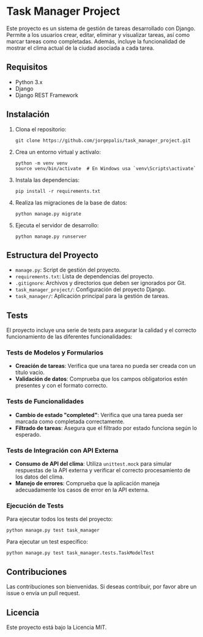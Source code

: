# Task Manager Project

Este proyecto es un sistema de gestión de tareas desarrollado con Django. Permite a los usuarios crear, editar, eliminar y visualizar tareas, así como marcar tareas como completadas. Además, incluye la funcionalidad de mostrar el clima actual de la ciudad asociada a cada tarea.

## Requisitos

- Python 3.x
- Django
- Django REST Framework

## Instalación

1. Clona el repositorio:
   ```
   git clone https://github.com/jorgepalis/task_manager_project.git
   ```

2. Crea un entorno virtual y actívalo:
   ```
   python -m venv venv
   source venv/bin/activate  # En Windows usa `venv\Scripts\activate`
   ```

3. Instala las dependencias:
   ```
   pip install -r requirements.txt
   ```

4. Realiza las migraciones de la base de datos:
   ```
   python manage.py migrate
   ```

5. Ejecuta el servidor de desarrollo:
   ```
   python manage.py runserver
   ```

## Estructura del Proyecto

- `manage.py`: Script de gestión del proyecto.
- `requirements.txt`: Lista de dependencias del proyecto.
- `.gitignore`: Archivos y directorios que deben ser ignorados por Git.
- `task_manager_project/`: Configuración del proyecto Django.
- `task_manager/`: Aplicación principal para la gestión de tareas.

## Tests

El proyecto incluye una serie de tests para asegurar la calidad y el correcto funcionamiento de las diferentes funcionalidades:

### Tests de Modelos y Formularios
- **Creación de tareas**: Verifica que una tarea no pueda ser creada con un título vacío.
- **Validación de datos**: Comprueba que los campos obligatorios estén presentes y con el formato correcto.

### Tests de Funcionalidades
- **Cambio de estado "completed"**: Verifica que una tarea pueda ser marcada como completada correctamente.
- **Filtrado de tareas**: Asegura que el filtrado por estado funciona según lo esperado.

### Tests de Integración con API Externa
- **Consumo de API del clima**: Utiliza `unittest.mock` para simular respuestas de la API externa y verificar el correcto procesamiento de los datos del clima.
- **Manejo de errores**: Comprueba que la aplicación maneja adecuadamente los casos de error en la API externa.

### Ejecución de Tests

Para ejecutar todos los tests del proyecto:
```
python manage.py test task_manager
```
Para ejecutar un test específico:
```
python manage.py test task_manager.tests.TaskModelTest
```

## Contribuciones

Las contribuciones son bienvenidas. Si deseas contribuir, por favor abre un issue o envía un pull request.

## Licencia

Este proyecto está bajo la Licencia MIT.